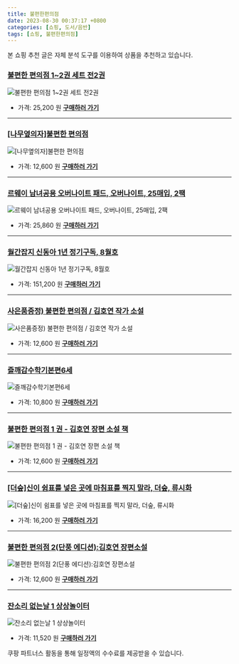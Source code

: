```yaml
---
title: 불편한편의점
date: 2023-08-30 00:37:17 +0800
categories: [쇼핑, 도서/음반]
tags: [쇼핑, 불편한편의점]
---
```

본 쇼핑 추천 글은 자체 분석 도구를 이용하여 상품을 추천하고 있습니다.
### [불편한 편의점 1~2권 세트 전2권](https://link.coupang.com/re/AFFSDP?lptag=AF1030537&pageKey=6747921067&itemId=15772850400&vendorItemId=83171191587&traceid=V0-153-3b315f5813c73f12&requestid=20230907003717682266313622&token=31850C%7CMIXED)
![불편한 편의점 1~2권 세트 전2권](https://ads-partners.coupang.com/image1/nwHfJHLdVxree7xIn6RuGOiPbLxmv43FtaPWQH7w7fzgwAlb8SEQkllDF43k3apX2tjhPg-UFb8A7MtDAt0bFywv17Q_kpKmKvHGg6BmtC773XmwqkqfA1ed_Jc6JmK6KDxf9_s1npoL3qiHmMZWVnX4Kb6zrZomEFjlAAu32WR_C-XfpLwKxds1G-E6VechZtGxPJuZJ_3flCYSPVHAoW3FyWTxTJDw2ZDmFw1lxVYZQmSzxa11ErEGZCWl1BwaphT8j-07Hs5JDfQ-ph1Iw6X6)
- 가격: 25,200 원
[**구매하러 가기**](https://link.coupang.com/re/AFFSDP?lptag=AF1030537&pageKey=6747921067&itemId=15772850400&vendorItemId=83171191587&traceid=V0-153-3b315f5813c73f12&requestid=20230907003717682266313622&token=31850C%7CMIXED)
---
### [[나무옆의자]불편한 편의점](https://link.coupang.com/re/AFFSDP?lptag=AF1030537&pageKey=5354190414&itemId=7882482718&vendorItemId=75171996359&traceid=V0-153-18957653bd23ceb0&requestid=20230907003717682266313622&token=31850C%7CMIXED)
![[나무옆의자]불편한 편의점](https://ads-partners.coupang.com/image1/PCVXJjT_N-xe-ARsPOlmtIulrm_qvvIL0zxfs9mtF4jhEEVnQmzO9aujsBIOsgvQDVD_hPQRI89UNpwe0DPJRPLLn_bfO7_xZk3dCTuXIkCRkCKHhD_sCxC-vdNv1OMAP0LqLTCxZxTUQP-bfhUkg96DsvT0pOXYNNhzI5XR1ZnG9CVoX7DrrEn0vh8Z4tHYDysDBXPFUqRw7ADX7xVx8pid9D7-rGUX3f0KJmDWpM9SJqP6gx7fVr2QGfchIHYAqs3JmE-eve0LP_-1rNjx4Q==)
- 가격: 12,600 원
[**구매하러 가기**](https://link.coupang.com/re/AFFSDP?lptag=AF1030537&pageKey=5354190414&itemId=7882482718&vendorItemId=75171996359&traceid=V0-153-18957653bd23ceb0&requestid=20230907003717682266313622&token=31850C%7CMIXED)
---
### [르웨이 남녀공용 오버나이트 패드, 오버나이트, 25매입, 2팩](https://link.coupang.com/re/AFFSDP?lptag=AF1030537&pageKey=7388631839&itemId=19714391675&vendorItemId=86818686550&traceid=V0-153-4d62e51d8fedccc2&clickBeacon=ReIbRHHJY0vzq0na3vPVyKHikO0Htbcth0TSbvwOWrugBw8%2BRp04K8MlVM%2FcjptyW3yN5Elm%2FMIVimbPS2c%2F1i70Yz%2BKJ3ozEQePeUEpnWOM8WwzcVWyOyE3WqGylZWgAc8vpGH03cXnCKwRvad9yLD7952Q5%2FEx022YXEscNb8xcPbD4qaHvt1F885MH7%2F4hfiSTzBk6Gkg5YCi7sykcFPwOyea73byV54XSlOMURW64GgOI3zInWk%2F5hQiFaupR48tltWHeK%2FFLllqjPD%2BHiMmwqW33TrlLxMl7uMEODZw3jhmKVesh15HwLSCndu%2F1rPFeN4w%2FriWgTZ%2Fv06SUfvMWrwM6eDntMnYKhq0fAHYp%2FZijI8woNKwL8j9eN7I9g4cd9XVKTQWzyCpgYEB%2BD7Mmzo2A6Vt2vqrKwo2lXfjT9o8sxc4X3ppDphXtqxx%2Bge6aXWJnC9dNyZvO2DIpMIVL8E6kP0M4Hy0%2FzFaoIZjfqzLU2oaGGDZ7r6IhY9WNffQV5gBzM9rR%2BueuTfXZzldW2n33Z%2BoCC7VKgF3HnkUjFJdo3JfWyJlDLjitUwFibZAch7fEKSF1pIZJNULfRik8XG7KtnpedTaJ0GXOnFk9UEWq61g5DKYSIVu0k3%2BLidtLI5R8bbliEkvpgvU0Zd%2FB%2Bc4n3TXtAUscEOO20iv08YmtZTZgmU7rFv00D1nRd2WpEOvj6QQaekKbElAy6DFHgXhEUBO5VWC1H5ZlhGSkt53VAGkE%2FYvn4FAKpRr25vI5DYLmRRPOMiT2cK86B6DSP%2FQR3TtvfQjjqNUousdcZw5OyoQN6vXsfWm%2B0y3HNh2YBxIQcYbsK71100hQK2ilFOAGrl%2F07sW1m0sfyMhlMLyWkmZtYwdeFmCFQ%2Fo&requestid=20230907003717682266313622&token=31850C%7CMIXED)
![르웨이 남녀공용 오버나이트 패드, 오버나이트, 25매입, 2팩](https://ads-partners.coupang.com/image1/TLMgBbDKlxa5x8NeTDiBFv3Y-ir-l1bhJHWB3jyfLWHPd-YW34MVNr2YyrtAcAK8B5oc1dYQbVh5RheuBPaeg88Ue_Bq-Eg6U9i5uq3TZu21t4uBahwKsVAA3bIMUGpNy2i-DsfmaPuoPIO9aPaHz5xD9iAGrtlED46M9k1zdqDBdydU-rWyREp0XLJmKGaj4maCR6LEMrnL7LMp70cQc75xJ1sg_l2etLObi8WbYC58txKBgVZI3wf8UcFSnTV7C8IZU6dUNbwUu5S9yi6osAj60s6FHXTL)
- 가격: 25,860 원
[**구매하러 가기**](https://link.coupang.com/re/AFFSDP?lptag=AF1030537&pageKey=7388631839&itemId=19714391675&vendorItemId=86818686550&traceid=V0-153-4d62e51d8fedccc2&clickBeacon=ReIbRHHJY0vzq0na3vPVyKHikO0Htbcth0TSbvwOWrugBw8%2BRp04K8MlVM%2FcjptyW3yN5Elm%2FMIVimbPS2c%2F1i70Yz%2BKJ3ozEQePeUEpnWOM8WwzcVWyOyE3WqGylZWgAc8vpGH03cXnCKwRvad9yLD7952Q5%2FEx022YXEscNb8xcPbD4qaHvt1F885MH7%2F4hfiSTzBk6Gkg5YCi7sykcFPwOyea73byV54XSlOMURW64GgOI3zInWk%2F5hQiFaupR48tltWHeK%2FFLllqjPD%2BHiMmwqW33TrlLxMl7uMEODZw3jhmKVesh15HwLSCndu%2F1rPFeN4w%2FriWgTZ%2Fv06SUfvMWrwM6eDntMnYKhq0fAHYp%2FZijI8woNKwL8j9eN7I9g4cd9XVKTQWzyCpgYEB%2BD7Mmzo2A6Vt2vqrKwo2lXfjT9o8sxc4X3ppDphXtqxx%2Bge6aXWJnC9dNyZvO2DIpMIVL8E6kP0M4Hy0%2FzFaoIZjfqzLU2oaGGDZ7r6IhY9WNffQV5gBzM9rR%2BueuTfXZzldW2n33Z%2BoCC7VKgF3HnkUjFJdo3JfWyJlDLjitUwFibZAch7fEKSF1pIZJNULfRik8XG7KtnpedTaJ0GXOnFk9UEWq61g5DKYSIVu0k3%2BLidtLI5R8bbliEkvpgvU0Zd%2FB%2Bc4n3TXtAUscEOO20iv08YmtZTZgmU7rFv00D1nRd2WpEOvj6QQaekKbElAy6DFHgXhEUBO5VWC1H5ZlhGSkt53VAGkE%2FYvn4FAKpRr25vI5DYLmRRPOMiT2cK86B6DSP%2FQR3TtvfQjjqNUousdcZw5OyoQN6vXsfWm%2B0y3HNh2YBxIQcYbsK71100hQK2ilFOAGrl%2F07sW1m0sfyMhlMLyWkmZtYwdeFmCFQ%2Fo&requestid=20230907003717682266313622&token=31850C%7CMIXED)
---
### [월간잡지 신동아 1년 정기구독, 8월호](https://link.coupang.com/re/AFFSDP?lptag=AF1030537&pageKey=1387998429&itemId=2423580307&vendorItemId=70417677931&traceid=V0-153-1a9eefcb0583a3ce&clickBeacon=ReIbRHHJY0vzq0na3vPVyKHikO0Htbcth0TSbvwOWrugBw8%2BRp04K8MlVM%2FcjptyW3yN5Elm%2FMIVimbPS2c%2F1i70Yz%2BKJ3ozEQePeUEpnWNdP%2BK%2Fpkl01nfQ1oXptMQxAc8vpGH03cXnCKwRvad9yFYi32r01%2BKK8vaNFc1gDZBvhxXJ1ii39XYQJkgboxgyhfiSTzBk6Gkg5YCi7sykcFPwOyea73byV54XSlOMURW64GgOI3zInWk%2F5hQiFaupR48tltWHeK%2FFLllqjPD%2BHnWjracI5UEaoINCtf%2B%2FSoCpd%2BmLwI525ZvoB7TmaS3cpqIXdVEC2HigoCojLWNLCuHcXMJ40xVuzsZ%2Fqu7nlgp19%2FmeVJGzCfJ0Vgyl3sRyXjBuWfvXqiaZ90O3AYwXRLrn7b06N3%2FuQCr%2Bafr9UXRw4q%2FQaBQOEYCZQ2kFDlsHkUMfU6EfRr66Wj1s7CfXunyohkaYgnG3XCPyjTlmNqN3QOgEJ1ULiBlFeG27eYb7d9Uts9SamgWXQ2SnXeOAQgV%2Fwm4pe1BK%2FbHehqqvXJybjsMn7IZ9M6z0yZuRsYvF5x5%2FaN9GXmMapkQpUped5csvXHc72sDsnKQ4FoYwAzwXX4NP%2BT8J4Fs7U6oL%2BQhu1nSbn7aOdH%2FYAWeB7%2Fz89QppQbmO31%2BV99yaFOCN0SGaReu0%2BOpigwvLL2BxQm5G%2Bfo%2FCatBdMbu3kefnPAtUimkRohBEdDqdVZY0cwpC2k6x3L6x6nwdEcLnC4ulFLE3G6BKPuBLGnOQd1gEBCKr6DEgkvtFBf049p513kTqwIKnt3Dv84fKuvX9Y9%2BpxZuP1rgCKluxzpC6hwexW8SPBtUVHqLazOPbwiCBtw%2BaCxhEPzeu3MLJm2nYk5pF9LA&requestid=20230907003717682266313622&token=31850C%7CMIXED)
![월간잡지 신동아 1년 정기구독, 8월호](https://ads-partners.coupang.com/image1/AdhntCLwNTXYeggxASm8lkDK49YBoJZZCiXnAKhyha1EHWOXN5w8Z5l_ohweQAunirPFFB2xrZOdLXq4orW9tvijEB4V85ApZw3SmTctgrQpcUUF-7VNWiCOiJYkwVg5DEBunwGTAorQL-ghBa51Uz88a0p24rBxUPVKgCP52A1OZjDAbU9IsedXlDJnQ6QDjAC6PU0tdnTP5o9lEgI3Yj73ddEdecq5UOXXqCbd1IpdGoAC1UrHOy_upCQNeLYaXqdRjBSloX2DaWK4vH69r7lWn7kfi3RiQpersNP7AhGYPSc31-8=)
- 가격: 151,200 원
[**구매하러 가기**](https://link.coupang.com/re/AFFSDP?lptag=AF1030537&pageKey=1387998429&itemId=2423580307&vendorItemId=70417677931&traceid=V0-153-1a9eefcb0583a3ce&clickBeacon=ReIbRHHJY0vzq0na3vPVyKHikO0Htbcth0TSbvwOWrugBw8%2BRp04K8MlVM%2FcjptyW3yN5Elm%2FMIVimbPS2c%2F1i70Yz%2BKJ3ozEQePeUEpnWNdP%2BK%2Fpkl01nfQ1oXptMQxAc8vpGH03cXnCKwRvad9yFYi32r01%2BKK8vaNFc1gDZBvhxXJ1ii39XYQJkgboxgyhfiSTzBk6Gkg5YCi7sykcFPwOyea73byV54XSlOMURW64GgOI3zInWk%2F5hQiFaupR48tltWHeK%2FFLllqjPD%2BHnWjracI5UEaoINCtf%2B%2FSoCpd%2BmLwI525ZvoB7TmaS3cpqIXdVEC2HigoCojLWNLCuHcXMJ40xVuzsZ%2Fqu7nlgp19%2FmeVJGzCfJ0Vgyl3sRyXjBuWfvXqiaZ90O3AYwXRLrn7b06N3%2FuQCr%2Bafr9UXRw4q%2FQaBQOEYCZQ2kFDlsHkUMfU6EfRr66Wj1s7CfXunyohkaYgnG3XCPyjTlmNqN3QOgEJ1ULiBlFeG27eYb7d9Uts9SamgWXQ2SnXeOAQgV%2Fwm4pe1BK%2FbHehqqvXJybjsMn7IZ9M6z0yZuRsYvF5x5%2FaN9GXmMapkQpUped5csvXHc72sDsnKQ4FoYwAzwXX4NP%2BT8J4Fs7U6oL%2BQhu1nSbn7aOdH%2FYAWeB7%2Fz89QppQbmO31%2BV99yaFOCN0SGaReu0%2BOpigwvLL2BxQm5G%2Bfo%2FCatBdMbu3kefnPAtUimkRohBEdDqdVZY0cwpC2k6x3L6x6nwdEcLnC4ulFLE3G6BKPuBLGnOQd1gEBCKr6DEgkvtFBf049p513kTqwIKnt3Dv84fKuvX9Y9%2BpxZuP1rgCKluxzpC6hwexW8SPBtUVHqLazOPbwiCBtw%2BaCxhEPzeu3MLJm2nYk5pF9LA&requestid=20230907003717682266313622&token=31850C%7CMIXED)
---
### [사은품증정) 불편한 편의점 / 김호연 작가 소설](https://link.coupang.com/re/AFFSDP?lptag=AF1030537&pageKey=6262408331&itemId=12758456862&vendorItemId=80024687173&traceid=V0-153-c86b52aa4e8698b5&requestid=20230907003717682266313622&token=31850C%7CMIXED)
![사은품증정) 불편한 편의점 / 김호연 작가 소설](https://ads-partners.coupang.com/image1/4LNydoHILeqCf38g4FDbLr1XLwFLs67qzu-Vfo1UfC4isT5fg0qkZB7TS69m6AONv-3Og9Ss4c2M2gvmI5WcuUuhvyKsn4ecTl3c4KBJpchGmASPmixEnyJeI3fDdKFhAJFw5-6Mb4TXgmyeaNYtdy6T4HCm6F4znCZXgV2iRd277ci5Rp5_F8xy1RJw6E5ivUeGy_3qHOW27VIryAJJ-S7osq9_mtnVYdexPNfXdtg_nWQwl_M3Hn7xCsUW6LNVOWxVT0cPQECXL4ehLkPtvHKTpKAsr1jJoyN7JLXSzQ==)
- 가격: 12,600 원
[**구매하러 가기**](https://link.coupang.com/re/AFFSDP?lptag=AF1030537&pageKey=6262408331&itemId=12758456862&vendorItemId=80024687173&traceid=V0-153-c86b52aa4e8698b5&requestid=20230907003717682266313622&token=31850C%7CMIXED)
---
### [즐깨감수학기본편6세](https://link.coupang.com/re/AFFSDP?lptag=AF1030537&pageKey=6477534951&itemId=14164455758&vendorItemId=81410697487&traceid=V0-153-e7de41d29540f8a1&clickBeacon=ReIbRHHJY0vzq0na3vPVyKHikO0Htbcth0TSbvwOWrugBw8%2BRp04K8MlVM%2FcjptyW3yN5Elm%2FMIVimbPS2c%2F1i70Yz%2BKJ3ozEQePeUEpnWM1r7QNbPHh0qsPprD5nneqAc8vpGH03cXnCKwRvad9yJqdVPLEPCbD0l6ESVwPHTX4e%2B7DYVHIPJR1Bm2l%2BsnhhfiSTzBk6Gkg5YCi7sykcFPwOyea73byV54XSlOMURW64GgOI3zInWk%2F5hQiFaupR48tltWHeK%2FFLllqjPD%2BHufGRcG6WJrKUQzLMVh9qgZq5Ch0GGu2h2DADp%2Bf0dNETaQMDuIK4wiem2bMHgMXEuHcXMJ40xVuzsZ%2Fqu7nlgrk2qQopUklaN8auHnxXfDkXjBuWfvXqiaZ90O3AYwXRLrn7b06N3%2FuQCr%2Bafr9UXRw4q%2FQaBQOEYCZQ2kFDlsHDKxV2CcC9lfjC4OrF842TpjdkKp6CyS86sHrPEf1uPx3QOgEJ1ULiBlFeG27eYb7d9Uts9SamgWXQ2SnXeOAQgV%2Fwm4pe1BK%2FbHehqqvXJybjsMn7IZ9M6z0yZuRsYvF5x5%2FaN9GXmMapkQpUped5csvXHc72sDsnKQ4FoYwAzwXX4NP%2BT8J4Fs7U6oL%2BQhu1nSbn7aOdH%2FYAWeB7%2Fz89QppQbmO31%2BV99yaFOCN0SGaReu0%2BOpigwvLL2BxQm5G%2Bfo%2FCatBdMbu3kefnPAtUimkRohBEdDqdVZY0cwpC2k6x3L6x6nwdEcLnC4ulFLE3G6BKPuBLGnOQd1gEBCKr6DEgkvtFBf049p513kTqwIKnt3Dv84fKuvX9Y9%2BpxZuP1rgCKluxzpC6hwexW8SPBtUVHqLazOPbwiCBtw%2BaCxhEPzeu3MLJm2nYk5pF9LA&requestid=20230907003717682266313622&token=31850C%7CMIXED)
![즐깨감수학기본편6세](https://ads-partners.coupang.com/image1/c3RnhcPOEKklQqMrc70Rml5n8hbcox3Cir9Srw6yBLWBxgfKKE86u1ulYbCjpxU4QA_4gE7AZ7BRRW5jPCCshPintD47CoIoAqiedIl2ZKdSNXALBlDAhG7k-bvX_m8zPbYb5z91NTon0efruVralLISlSgSe-WndFMXpl9O2m9ki4HMj3OfujvsSO2PDZ0Bu8ROtq7ewVZSB2vXDtY10Y93kMXbxGqlHMUDj8Xaz4h_xelN847h5HhXgv0BbfEti57XrXFz7YrVnPYJr-R3z3-_8fb-KrxjnkqPpFHR1AkfD1xE)
- 가격: 10,800 원
[**구매하러 가기**](https://link.coupang.com/re/AFFSDP?lptag=AF1030537&pageKey=6477534951&itemId=14164455758&vendorItemId=81410697487&traceid=V0-153-e7de41d29540f8a1&clickBeacon=ReIbRHHJY0vzq0na3vPVyKHikO0Htbcth0TSbvwOWrugBw8%2BRp04K8MlVM%2FcjptyW3yN5Elm%2FMIVimbPS2c%2F1i70Yz%2BKJ3ozEQePeUEpnWM1r7QNbPHh0qsPprD5nneqAc8vpGH03cXnCKwRvad9yJqdVPLEPCbD0l6ESVwPHTX4e%2B7DYVHIPJR1Bm2l%2BsnhhfiSTzBk6Gkg5YCi7sykcFPwOyea73byV54XSlOMURW64GgOI3zInWk%2F5hQiFaupR48tltWHeK%2FFLllqjPD%2BHufGRcG6WJrKUQzLMVh9qgZq5Ch0GGu2h2DADp%2Bf0dNETaQMDuIK4wiem2bMHgMXEuHcXMJ40xVuzsZ%2Fqu7nlgrk2qQopUklaN8auHnxXfDkXjBuWfvXqiaZ90O3AYwXRLrn7b06N3%2FuQCr%2Bafr9UXRw4q%2FQaBQOEYCZQ2kFDlsHDKxV2CcC9lfjC4OrF842TpjdkKp6CyS86sHrPEf1uPx3QOgEJ1ULiBlFeG27eYb7d9Uts9SamgWXQ2SnXeOAQgV%2Fwm4pe1BK%2FbHehqqvXJybjsMn7IZ9M6z0yZuRsYvF5x5%2FaN9GXmMapkQpUped5csvXHc72sDsnKQ4FoYwAzwXX4NP%2BT8J4Fs7U6oL%2BQhu1nSbn7aOdH%2FYAWeB7%2Fz89QppQbmO31%2BV99yaFOCN0SGaReu0%2BOpigwvLL2BxQm5G%2Bfo%2FCatBdMbu3kefnPAtUimkRohBEdDqdVZY0cwpC2k6x3L6x6nwdEcLnC4ulFLE3G6BKPuBLGnOQd1gEBCKr6DEgkvtFBf049p513kTqwIKnt3Dv84fKuvX9Y9%2BpxZuP1rgCKluxzpC6hwexW8SPBtUVHqLazOPbwiCBtw%2BaCxhEPzeu3MLJm2nYk5pF9LA&requestid=20230907003717682266313622&token=31850C%7CMIXED)
---
### [불편한 편의점 1 권 - 김호연 장편 소설 책](https://link.coupang.com/re/AFFSDP?lptag=AF1030537&pageKey=6777194206&itemId=15927421580&vendorItemId=83494951869&traceid=V0-153-757d28ae4a3165e2&requestid=20230907003717682266313622&token=31850C%7CMIXED)
![불편한 편의점 1 권 - 김호연 장편 소설 책](https://ads-partners.coupang.com/image1/HJtuuu6F4RBeJdPPHG_EEh3xkMkNWGaqY7xFaTKx670i5cgr8kJ36BNni4VKSWoDqRzYtfdDpYozLJ-m507Wn5nFDo_n8z1zwSx8dqTyAqNaPnFzjc2R65HCEj8VZrXq9a_v2fK5Wjv_-Z5Jxl7G3KQq_Ks5WCRORBH4mTJVso8Xca--KW-vfFSPkFY7VKnistE3ISB7AenkGGFVGashz_r72qDFkpvOG8_qOhF7jSf7R7F4hI3OuFXWzEmSGFGyXaaQXse913Evv-hEj854obdQTBjO41k9eIqBKdGB4g==)
- 가격: 12,600 원
[**구매하러 가기**](https://link.coupang.com/re/AFFSDP?lptag=AF1030537&pageKey=6777194206&itemId=15927421580&vendorItemId=83494951869&traceid=V0-153-757d28ae4a3165e2&requestid=20230907003717682266313622&token=31850C%7CMIXED)
---
### [[더숲]신이 쉼표를 넣은 곳에 마침표를 찍지 말라, 더숲, 류시화](https://link.coupang.com/re/AFFSDP?lptag=AF1030537&pageKey=1073313460&itemId=2022421527&vendorItemId=70022085144&traceid=V0-153-f55fd9dcb0ad70ab&clickBeacon=ReIbRHHJY0vzq0na3vPVyKHikO0Htbcth0TSbvwOWrugBw8%2BRp04K8MlVM%2FcjptyW3yN5Elm%2FMIVimbPS2c%2F1i70Yz%2BKJ3ozEQePeUEpnWOdJg%2BvD3RqTertbPXoVfMPAc8vpGH03cXnCKwRvad9yLcbO18Z6IPctAc8Uzb8nTO1mDBoZDtSN9Ocqf0yhpMxhfiSTzBk6Gkg5YCi7sykcFPwOyea73byV54XSlOMURW64GgOI3zInWk%2F5hQiFaupR48tltWHeK%2FFLllqjPD%2BHkevkArI05lwh2nEyLtn9IvyRfSyEVtXQZKjuUpDvq7fNScZnY5oy%2B2QGEakzWeadnOm3Frz2ZRXASB%2FuHAjYrFA2nJv96%2BNmHVViBhVSCsH2X3krKyiwhpPn%2BbDj5kMPnuPwtiPj%2FNj5uaPR87O0VgmP7kgB0JtnpkyNoPSLzjZyE6AVbVcp8w0sSD9UeHt3uj%2Fj21FJL2531EQqhS0NEGwXJ6I72lURIZNe%2BdlJgwCKXJbQPRb0yutEHgwS5Pjm0FuOt7f84YdBYARWBQG9IwM%2F4Ivc0PQZU74OayBquRaSIJ6B4IWs7KIk1YZjorb3L06e2AiHxTG4Ce4PonVX9ScRf2sA4dMetb7pZBY4%2B7uopEE5FMhYAKbV2S3So5wJEo1wSjKQQRcYfHXqmdKg2C9VmWgqhJHbQKZV9eGib%2BOgP1LsBsYle2EjRJYJsWT5OGjY9CqtXHgk4sjiXpzPkLzaHWAMmJUHcZpuC8d2dtE7SEhohNtFzC8tuGvbO3hAsGwlakS35R2UJLNh8QsGfEr7VTPsp%2B%2Fo0EjvfBnOKHkIYTK1Mg7%2FG1GiXixfztXJB1kUZ7ssVMM34TgA8aB8P%2BadEGGmSRAK2DuiNZTPwzY&requestid=20230907003717682266313622&token=31850C%7CMIXED)
![[더숲]신이 쉼표를 넣은 곳에 마침표를 찍지 말라, 더숲, 류시화](https://ads-partners.coupang.com/image1/QBz2WeAyjCo4k_q4QCLUVdRQi595GLPRHDXLZmD63IkaNhDuxbKvdvodiUHAYlHWSSHpjBtIr-AoUgSN1vMYcOulVousEiZtwvDvrZCt7NAbp8pZaowV8zQfzVaLRUoqFZidsiHhtha7H2sGRzeMwLlcy45zVr_p4UIGzF3Ym9GHzUkSEJhcrzVXxi6X6LjS46LP_9DMKhqnru0W2mc8jhxD_6dKFIrhVZfcFJxLQfgH7oj9mQK3GTSQbRfA5dQM6lv8jN_wlgV7coBUzi4J96X1MQ3jM14=)
- 가격: 16,200 원
[**구매하러 가기**](https://link.coupang.com/re/AFFSDP?lptag=AF1030537&pageKey=1073313460&itemId=2022421527&vendorItemId=70022085144&traceid=V0-153-f55fd9dcb0ad70ab&clickBeacon=ReIbRHHJY0vzq0na3vPVyKHikO0Htbcth0TSbvwOWrugBw8%2BRp04K8MlVM%2FcjptyW3yN5Elm%2FMIVimbPS2c%2F1i70Yz%2BKJ3ozEQePeUEpnWOdJg%2BvD3RqTertbPXoVfMPAc8vpGH03cXnCKwRvad9yLcbO18Z6IPctAc8Uzb8nTO1mDBoZDtSN9Ocqf0yhpMxhfiSTzBk6Gkg5YCi7sykcFPwOyea73byV54XSlOMURW64GgOI3zInWk%2F5hQiFaupR48tltWHeK%2FFLllqjPD%2BHkevkArI05lwh2nEyLtn9IvyRfSyEVtXQZKjuUpDvq7fNScZnY5oy%2B2QGEakzWeadnOm3Frz2ZRXASB%2FuHAjYrFA2nJv96%2BNmHVViBhVSCsH2X3krKyiwhpPn%2BbDj5kMPnuPwtiPj%2FNj5uaPR87O0VgmP7kgB0JtnpkyNoPSLzjZyE6AVbVcp8w0sSD9UeHt3uj%2Fj21FJL2531EQqhS0NEGwXJ6I72lURIZNe%2BdlJgwCKXJbQPRb0yutEHgwS5Pjm0FuOt7f84YdBYARWBQG9IwM%2F4Ivc0PQZU74OayBquRaSIJ6B4IWs7KIk1YZjorb3L06e2AiHxTG4Ce4PonVX9ScRf2sA4dMetb7pZBY4%2B7uopEE5FMhYAKbV2S3So5wJEo1wSjKQQRcYfHXqmdKg2C9VmWgqhJHbQKZV9eGib%2BOgP1LsBsYle2EjRJYJsWT5OGjY9CqtXHgk4sjiXpzPkLzaHWAMmJUHcZpuC8d2dtE7SEhohNtFzC8tuGvbO3hAsGwlakS35R2UJLNh8QsGfEr7VTPsp%2B%2Fo0EjvfBnOKHkIYTK1Mg7%2FG1GiXixfztXJB1kUZ7ssVMM34TgA8aB8P%2BadEGGmSRAK2DuiNZTPwzY&requestid=20230907003717682266313622&token=31850C%7CMIXED)
---
### [불편한 편의점 2(단풍 에디션):김호연 장편소설](https://link.coupang.com/re/AFFSDP?lptag=AF1030537&pageKey=6667185572&itemId=15326571263&vendorItemId=82546882675&traceid=V0-153-9b53a2313ba3b98d&requestid=20230907003717682266313622&token=31850C%7CMIXED)
![불편한 편의점 2(단풍 에디션):김호연 장편소설](https://ads-partners.coupang.com/image1/2AbpHIYpiqNzAFph2MsLKrcHfvbIF-U3xdInD9M9pDxzTJb-h0bqsbFs6ur2INgUKdCCPUjQlY0V4HMbPZLai-oRh2B8wt6W6YWYjchUQ4Xw6R93s5RNzRoV4X1tv86EJDkZMll-_MYt77Wfe3P7jCayc221xgtfCXUjiGty2WJOsDvesL8_sj7MaQBch4eqy1lzGO5T8_SmfAamYd_Bu9dSuBlxSE8sIPfaIt5OwkPxiR7VQDkn530WJKyTSxDpEKZJGhgaqh74gQS9a_82tdYu)
- 가격: 12,600 원
[**구매하러 가기**](https://link.coupang.com/re/AFFSDP?lptag=AF1030537&pageKey=6667185572&itemId=15326571263&vendorItemId=82546882675&traceid=V0-153-9b53a2313ba3b98d&requestid=20230907003717682266313622&token=31850C%7CMIXED)
---
### [잔소리 없는날 1 상상놀이터](https://link.coupang.com/re/AFFSDP?lptag=AF1030537&pageKey=6477673413&itemId=14165276092&vendorItemId=81411498456&traceid=V0-153-0a238dc60b4ad1c6&clickBeacon=ReIbRHHJY0vzq0na3vPVyKHikO0Htbcth0TSbvwOWrugBw8%2BRp04K8MlVM%2FcjptyW3yN5Elm%2FMIVimbPS2c%2F1i70Yz%2BKJ3ozEQePeUEpnWOAo5SyOfgmDyDxUPQ2gyFkAc8vpGH03cXnCKwRvad9yCQo4JuaK5uhgUtEC3UvP%2BzwMZRz6vie5zk7dXv3Gp%2B0hfiSTzBk6Gkg5YCi7sykcFPwOyea73byV54XSlOMURW64GgOI3zInWk%2F5hQiFaupR48tltWHeK%2FFLllqjPD%2BHq4ZNI%2B%2BoVyqYZEB8z5jAXYdqlZAHFA9tlnYYJo9xBET6pqavsf3aD4AYyTl1KoG%2BHOm3Frz2ZRXASB%2FuHAjYrFaHc7Qdv7AyaGUgJC5tC6i2X3krKyiwhpPn%2BbDj5kMPnuPwtiPj%2FNj5uaPR87O0Vijf7s%2FfvUb%2FvVi3lYXwB7uf46eeI5fGfRxMG3nL8%2FUx0W8C08cm07Nox5wCMNvFksmiiln1%2B4nRCbKUQP4mxTbcy8jqn2OhBraZrl11HWE%2FzAQb5T%2Bbg1L9WB5PIS%2B8yMGSqeZ%2FMKNzTQFVNI0NI7BqNSIses2WfTSOz2ewDevmzhWPM5AciyfUpfyLWVqO0r2r8C3ds1BWSzhm4y5uMwEvYa6ygj0Scy1iZyhUHNKhV8kWMLJPWxXFsl%2FI%2FLZTqyFHc8tY%2FSO4pwbe3l700iNhG6u17oedpc5zMuV%2B9eibA3y9i8HHMWJVs%2FUanv1XLMt8dvkblbLsFGu3MFo3gAga7%2FVoeac9Juu4hvd6IzaQEuYQnjQv90dUpSb4KsdtUVC1OxuRlJmzr%2BL4%2FQATeNj%2BdtEDT7bbcMo8eltMzBpeXT6T%2F2P1kWolmMwzFX3MgeBzq4Cwcc6kXX%2FqQVtpoWP&requestid=20230907003717682266313622&token=31850C%7CMIXED)
![잔소리 없는날 1 상상놀이터](https://ads-partners.coupang.com/image1/qKAAj3nhGb8YF7RFqAjZDGf6C5o76Ss6LmP5Mwof7go9n9RGITBapchEgVhWbXE9PcMUpE7iMDxWr7YyS0dfokjLaQPmiANifDS3586ht8Q4IEdbJ7csnZXfMpSLbuG_V-rmQRftszP1aEH39uXtEflwcQMSgkZUoOs_GQBzhms6NYZoA42T-YX8DQiXqV_f-2Q5gMClh0UMASHGuC_J9JCB_BeDa8jLnyzm0JAn1hAZ65lOZMDdPSks9n594B0GCT1Qh7YS2b-XdYKIjiimAcTES9i4wXgKEmAWQDmGJM75bqDz)
- 가격: 11,520 원
[**구매하러 가기**](https://link.coupang.com/re/AFFSDP?lptag=AF1030537&pageKey=6477673413&itemId=14165276092&vendorItemId=81411498456&traceid=V0-153-0a238dc60b4ad1c6&clickBeacon=ReIbRHHJY0vzq0na3vPVyKHikO0Htbcth0TSbvwOWrugBw8%2BRp04K8MlVM%2FcjptyW3yN5Elm%2FMIVimbPS2c%2F1i70Yz%2BKJ3ozEQePeUEpnWOAo5SyOfgmDyDxUPQ2gyFkAc8vpGH03cXnCKwRvad9yCQo4JuaK5uhgUtEC3UvP%2BzwMZRz6vie5zk7dXv3Gp%2B0hfiSTzBk6Gkg5YCi7sykcFPwOyea73byV54XSlOMURW64GgOI3zInWk%2F5hQiFaupR48tltWHeK%2FFLllqjPD%2BHq4ZNI%2B%2BoVyqYZEB8z5jAXYdqlZAHFA9tlnYYJo9xBET6pqavsf3aD4AYyTl1KoG%2BHOm3Frz2ZRXASB%2FuHAjYrFaHc7Qdv7AyaGUgJC5tC6i2X3krKyiwhpPn%2BbDj5kMPnuPwtiPj%2FNj5uaPR87O0Vijf7s%2FfvUb%2FvVi3lYXwB7uf46eeI5fGfRxMG3nL8%2FUx0W8C08cm07Nox5wCMNvFksmiiln1%2B4nRCbKUQP4mxTbcy8jqn2OhBraZrl11HWE%2FzAQb5T%2Bbg1L9WB5PIS%2B8yMGSqeZ%2FMKNzTQFVNI0NI7BqNSIses2WfTSOz2ewDevmzhWPM5AciyfUpfyLWVqO0r2r8C3ds1BWSzhm4y5uMwEvYa6ygj0Scy1iZyhUHNKhV8kWMLJPWxXFsl%2FI%2FLZTqyFHc8tY%2FSO4pwbe3l700iNhG6u17oedpc5zMuV%2B9eibA3y9i8HHMWJVs%2FUanv1XLMt8dvkblbLsFGu3MFo3gAga7%2FVoeac9Juu4hvd6IzaQEuYQnjQv90dUpSb4KsdtUVC1OxuRlJmzr%2BL4%2FQATeNj%2BdtEDT7bbcMo8eltMzBpeXT6T%2F2P1kWolmMwzFX3MgeBzq4Cwcc6kXX%2FqQVtpoWP&requestid=20230907003717682266313622&token=31850C%7CMIXED)


쿠팡 파트너스 활동을 통해 일정액의 수수료를 제공받을 수 있습니다.

